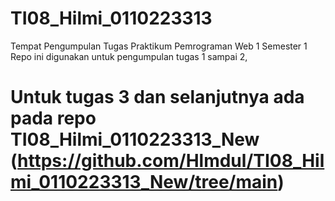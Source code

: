 # TI08_Hilmi_0110223313
Tempat Pengumpulan Tugas Praktikum Pemrograman Web 1 Semester 1
Repo ini digunakan untuk pengumpulan tugas 1 sampai 2, 
# Untuk tugas 3 dan selanjutnya ada pada repo TI08_Hilmi_0110223313_New (https://github.com/Hlmdul/TI08_Hilmi_0110223313_New/tree/main)
